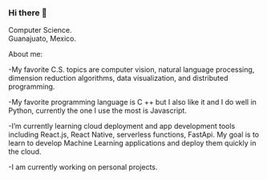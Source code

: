 ### Hi there 👋

Computer Science.  
Guanajuato, Mexico.

About me:

-My favorite C.S. topics are computer vision, natural language processing, dimension reduction algorithms, data visualization, and distributed programming.

-My favorite programming language is C ++ but I also like it and I do well in Python, currently the one I use the most is Javascript.

-I’m currently learning cloud deployment and app development tools including React.js, React Native, serverless functions, FastApi. My goal is to learn to develop Machine Learning applications and deploy them quickly in the cloud.

-I am currently working on personal projects.


